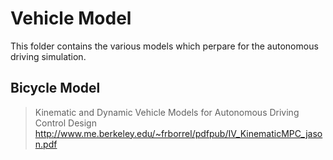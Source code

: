 # Vehicle Model
This folder contains the various models which perpare for the autonomous driving simulation.  

## Bicycle Model  
>Kinematic and Dynamic Vehicle Models for Autonomous Driving
Control Design
>http://www.me.berkeley.edu/~frborrel/pdfpub/IV_KinematicMPC_jason.pdf

